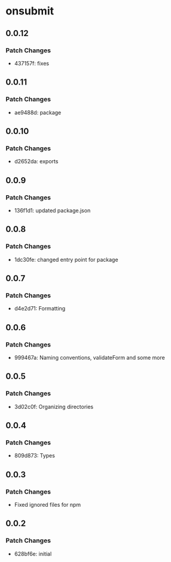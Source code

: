 # onsubmit

## 0.0.12

### Patch Changes

- 437157f: fixes

## 0.0.11

### Patch Changes

- ae9488d: package

## 0.0.10

### Patch Changes

- d2652da: exports

## 0.0.9

### Patch Changes

- 136f1d1: updated package.json

## 0.0.8

### Patch Changes

- 1dc30fe: changed entry point for package

## 0.0.7

### Patch Changes

- d4e2d71: Formatting

## 0.0.6

### Patch Changes

- 999467a: Naming conventions, validateForm and some more

## 0.0.5

### Patch Changes

- 3d02c0f: Organizing directories

## 0.0.4

### Patch Changes

- 809d873: Types

## 0.0.3

### Patch Changes

- Fixed ignored files for npm

## 0.0.2

### Patch Changes

- 628bf6e: initial
